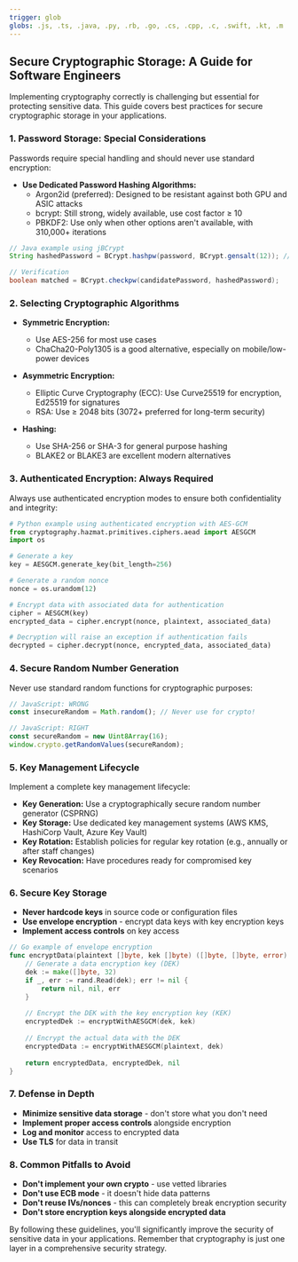 ```yaml
---
trigger: glob
globs: .js, .ts, .java, .py, .rb, .go, .cs, .cpp, .c, .swift, .kt, .m
---
```


## Secure Cryptographic Storage: A Guide for Software Engineers

Implementing cryptography correctly is challenging but essential for protecting sensitive data. This guide covers best practices for secure cryptographic storage in your applications.

### 1. Password Storage: Special Considerations

Passwords require special handling and should never use standard encryption:

* **Use Dedicated Password Hashing Algorithms:**
  * Argon2id (preferred): Designed to be resistant against both GPU and ASIC attacks
  * bcrypt: Still strong, widely available, use cost factor ≥ 10
  * PBKDF2: Use only when other options aren't available, with 310,000+ iterations

```java
// Java example using jBCrypt
String hashedPassword = BCrypt.hashpw(password, BCrypt.gensalt(12)); // Cost factor 12

// Verification
boolean matched = BCrypt.checkpw(candidatePassword, hashedPassword);
```

### 2. Selecting Cryptographic Algorithms

* **Symmetric Encryption:**
  * Use AES-256 for most use cases
  * ChaCha20-Poly1305 is a good alternative, especially on mobile/low-power devices

* **Asymmetric Encryption:**
  * Elliptic Curve Cryptography (ECC): Use Curve25519 for encryption, Ed25519 for signatures
  * RSA: Use ≥ 2048 bits (3072+ preferred for long-term security)

* **Hashing:**
  * Use SHA-256 or SHA-3 for general purpose hashing
  * BLAKE2 or BLAKE3 are excellent modern alternatives

### 3. Authenticated Encryption: Always Required

Always use authenticated encryption modes to ensure both confidentiality and integrity:

```python
# Python example using authenticated encryption with AES-GCM
from cryptography.hazmat.primitives.ciphers.aead import AESGCM
import os

# Generate a key
key = AESGCM.generate_key(bit_length=256)

# Generate a random nonce
nonce = os.urandom(12)

# Encrypt data with associated data for authentication
cipher = AESGCM(key)
encrypted_data = cipher.encrypt(nonce, plaintext, associated_data)

# Decryption will raise an exception if authentication fails
decrypted = cipher.decrypt(nonce, encrypted_data, associated_data)
```

### 4. Secure Random Number Generation

Never use standard random functions for cryptographic purposes:

```javascript
// JavaScript: WRONG
const insecureRandom = Math.random(); // Never use for crypto!

// JavaScript: RIGHT
const secureRandom = new Uint8Array(16);
window.crypto.getRandomValues(secureRandom);
```

### 5. Key Management Lifecycle

Implement a complete key management lifecycle:

* **Key Generation:** Use a cryptographically secure random number generator (CSPRNG)
* **Key Storage:** Use dedicated key management systems (AWS KMS, HashiCorp Vault, Azure Key Vault)
* **Key Rotation:** Establish policies for regular key rotation (e.g., annually or after staff changes)
* **Key Revocation:** Have procedures ready for compromised key scenarios

### 6. Secure Key Storage

* **Never hardcode keys** in source code or configuration files
* **Use envelope encryption** - encrypt data keys with key encryption keys
* **Implement access controls** on key access

```go
// Go example of envelope encryption
func encryptData(plaintext []byte, kek []byte) ([]byte, []byte, error) {
    // Generate a data encryption key (DEK)
    dek := make([]byte, 32)
    if _, err := rand.Read(dek); err != nil {
        return nil, nil, err
    }
    
    // Encrypt the DEK with the key encryption key (KEK)
    encryptedDek := encryptWithAESGCM(dek, kek)
    
    // Encrypt the actual data with the DEK
    encryptedData := encryptWithAESGCM(plaintext, dek)
    
    return encryptedData, encryptedDek, nil
}
```

### 7. Defense in Depth

* **Minimize sensitive data storage** - don't store what you don't need
* **Implement proper access controls** alongside encryption
* **Log and monitor** access to encrypted data
* **Use TLS** for data in transit

### 8. Common Pitfalls to Avoid

* **Don't implement your own crypto** - use vetted libraries
* **Don't use ECB mode** - it doesn't hide data patterns
* **Don't reuse IVs/nonces** - this can completely break encryption security
* **Don't store encryption keys alongside encrypted data**

By following these guidelines, you'll significantly improve the security of sensitive data in your applications. Remember that cryptography is just one layer in a comprehensive security strategy.

